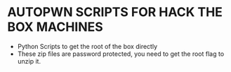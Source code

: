 # AUTOPWN SCRIPTS FOR HACK THE BOX MACHINES 

* Python Scripts to get the root of the box directly
* These zip files are password protected, you need to get the root flag to unzip it.

